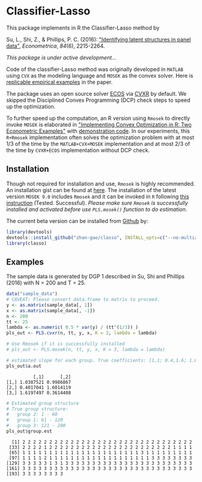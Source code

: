 # Classifier-Lasso

<!-- badges: start -->
<!-- badges: end -->

This package implements in R the Classifier-Lasso method by

Su, L., Shi, Z., & Phillips, P. C. (2016): ["Identifying latent structures in panel data"](https://onlinelibrary.wiley.com/doi/abs/10.3982/ECTA12560),  *Econometrica*, *84*(6), 2215-2264.



*This package is under active development...*



Code of the classifier-Lasso method was originally developed in `MATLAB` using `CVX` as the modeling language and `MOSEK` as the convex solver. Here is [replicable empirical examples](https://zhentaoshi.github.io/C-Lasso) in the paper. 

The package uses an open source solver  [ECOS](https://github.com/embotech/ecos) via [CVXR](https://github.com/anqif/CVXR) by default. We skipped the Disciplined Convex Programming (DCP) check steps to speed up the optimization.

To further speed up the computation, an R version using `Rmosek` to directly invoke `MOSEK` is elaborated in ["Implementing Convex Optimization in R: Two Econometric Examples"](https://www.researchgate.net/publication/326029597_Implementing_Convex_Optimization_in_R_Two_Econometric_Examples) with [demonstration code](https://github.com/zhan-gao/convex_prog_in_econometrics). In our experiments, this `R+Rmosek` implementation often solves the optimization problem with at most 1/3 of the time by the `MATLAB+CVX+MOSEK` implementation and at most 2/3 of the time by `CVXR+ECOS` implementation without DCP check.



## Installation

Though not required for installation and use, `Rmosek` is highly recommended. An installation gist can be found at [here](https://gist.github.com/mikelove/67ea44d5be5a053e599257fe357483dc ). The installation of the latest version `MOSEK 9.0` includes `Rmosek` and it can be invoked in `R` following [this instruction](<https://docs.mosek.com/9.0/rmosek/install-interface.html>) (Tested. Successful). *Please make sure `Rmosek` is successfully installed and activated before use `PLS.mosek()` function to do estimation*. 

The current beta version can be installed from [Github](https://CRAN.R-project.org) by:

``` r
library(devtools)
devtools::install_github("zhan-gao/classo", INSTALL_opts=c("--no-multiarch"))
library(classo)
```

## Examples

The sample data is generated by DGP 1 described in Su, Shi and Phillips (2016) with N = 200 and T = 25.

```r
data("sample_data")
# CAVEAT: Please convert data.frame to matrix to proceed.
y <- as.matrix(sample_data[, 1])
x <- as.matrix(sample_data[, -1])
n <- 200
tt <- 25
lambda <- as.numeric( 0.5 * var(y) / (tt^(1/3)) )
pls_out <- PLS.cvxr(n, tt, y, x, K = 3, lambda = lambda)

# Use Rmosek if it is successfully installed
# pls_out <- PLS.mosek(n, tt, y, x, K = 3, lambda = lambda)

# estimated slope for each group. True coefficients: [1,1; 0.4,1.6; 1.6,0.4]
pls_out$a.out 
```

```
          [,1]      [,2]
[1,] 1.0387521 0.9986867
[2,] 0.4017041 1.6014119
[3,] 1.6197497 0.3614408
```

```R
# Estimated group structure
# True group structure:
# 	group 2: 1 - 60
# 	group 1: 61 - 120
# 	group 3: 121 - 200
pls_out$group.est
```

```
  [1] 2 2 2 2 2 2 2 2 2 2 2 2 2 2 2 2 2 2 2 2 2 2 2 2 2 2 2 2 2 2 2 2
 [33] 2 2 2 2 1 2 2 2 2 2 2 2 2 2 2 2 2 2 2 2 2 2 2 2 2 2 2 2 1 1 1 1
 [65] 1 1 1 1 1 1 1 1 1 1 1 1 1 1 1 1 1 1 1 1 1 1 3 1 1 1 1 1 1 1 1 1
 [97] 1 1 1 1 2 1 1 1 1 1 1 1 1 1 1 1 1 1 1 1 1 1 1 1 3 3 3 3 3 3 3 3
[129] 3 3 3 3 3 1 3 1 3 3 3 3 3 3 3 3 3 3 3 3 3 3 3 3 3 3 3 3 3 3 3 3
[161] 3 3 3 3 3 3 3 3 3 3 3 3 3 3 3 3 3 3 3 3 3 3 3 3 3 3 3 3 3 3 3 3
[193] 3 3 3 3 3 3 3 3
```

